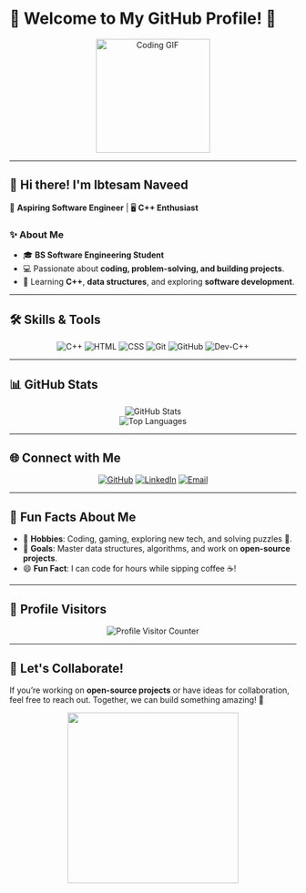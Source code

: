 # 🌌 Welcome to My GitHub Profile! 🌌

<div align="center">
  <img src="https://media.giphy.com/media/l3vR85PnGsBwu1PFK/giphy.gif" alt="Coding GIF" height="200"/>
</div>

---

## 👋 Hi there! I'm **Ibtesam Naveed**  
🚀 **Aspiring Software Engineer** | 🖥️ **C++ Enthusiast**

### ✨ About Me
- 🎓 **BS Software Engineering Student**  
- 💻 Passionate about **coding, problem-solving, and building projects**.  
- 📘 Learning **C++**, **data structures**, and exploring **software development**.  

---

## 🛠️ Skills & Tools  
<div align="center">
  <img src="https://img.shields.io/badge/C++-00599C?style=for-the-badge&logo=cplusplus&logoColor=white" alt="C++"/>
  <img src="https://img.shields.io/badge/HTML-E34F26?style=for-the-badge&logo=html5&logoColor=white" alt="HTML"/>
  <img src="https://img.shields.io/badge/CSS-1572B6?style=for-the-badge&logo=css3&logoColor=white" alt="CSS"/>
  <img src="https://img.shields.io/badge/Git-F05032?style=for-the-badge&logo=git&logoColor=white" alt="Git"/>
  <img src="https://img.shields.io/badge/GitHub-181717?style=for-the-badge&logo=github&logoColor=white" alt="GitHub"/>
  <img src="https://img.shields.io/badge/Dev--C++-blue?style=for-the-badge" alt="Dev-C++"/>
</div>

---

## 📊 GitHub Stats  
<div align="center">
  <img src="https://github-readme-stats.vercel.app/api?username=ibtesamnaveed&show_icons=true&theme=tokyonight" alt="GitHub Stats"/>
  <br>
  <img src="https://github-readme-stats.vercel.app/api/top-langs/?username=ibtesamnaveed&layout=compact&theme=tokyonight" alt="Top Languages"/>
</div>

---

## 🌐 Connect with Me
<div align="center">
  <a href="https://github.com/ibtesamnaveed"><img src="https://img.shields.io/badge/GitHub-181717?style=for-the-badge&logo=github&logoColor=white" alt="GitHub"></a>
  <a href="https://www.linkedin.com/in/ibtesam-naveed-307b9a335/"><img src="https://img.shields.io/badge/LinkedIn-0077B5?style=for-the-badge&logo=linkedin&logoColor=white" alt="LinkedIn"></a>
  <a href="mailto:ibtesamnaveed770@gmail.com"><img src="https://img.shields.io/badge/Email-D14836?style=for-the-badge&logo=gmail&logoColor=white" alt="Email"></a>
</div>

---

## 🌟 Fun Facts About Me
- 🌌 **Hobbies**: Coding, gaming, exploring new tech, and solving puzzles 🧩.  
- 🎯 **Goals**: Master data structures, algorithms, and work on **open-source projects**.  
- 😄 **Fun Fact**: I can code for hours while sipping coffee ☕!

---

## 🌈 Profile Visitors  
<div align="center">
  <img src="https://komarev.com/ghpvc/?username=ibtesamnaveed&color=blueviolet&style=flat-square&label=Visitors" alt="Profile Visitor Counter">
</div>

---

## 🎉 Let's Collaborate!  
If you’re working on **open-source projects** or have ideas for collaboration, feel free to reach out. Together, we can build something amazing! 🚀

<div align="center">
  <img src="https://media.giphy.com/media/du3J3cXyzhj75IOgvA/giphy.gif" width="300"/>
</div>
